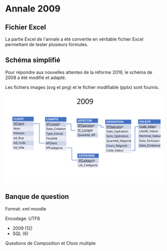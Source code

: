# Annale 2009

## Fichier Excel

La partie Excel de l'annale a été convertie en véritable fichier Excel permettant de tester plusieurs formules.



## Schéma simplifié

Pour répondre aux nouvelles attentes de la réforme 2019, le schéma de 2008 a été modifié et adapté.

Les fichiers images (svg et png) et le fichier modifiable (pptx) sont fournis.

![Schéma 2009 simplifié](./2009-simple.svg)

## Banque de question

Format: xml moodle

Encodage: UTF8


* 2009 (12)
 * SQL (6)

Questions de Composition et Choix multiple
